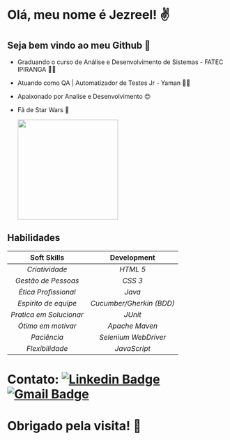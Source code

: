 # Olá, meu nome é Jezreel! ✌
## Seja bem vindo ao meu Github 🥳

 - Graduando o curso de Análise e Desenvolvimento de Sistemas - FATEC IPIRANGA :man_student:

 - Atuando como QA | Automatizador de Testes Jr - Yaman 👨‍💻

 - Apaixonado por Analise e Desenvolvimento :heart_eyes: 
 
 - Fã de Star Wars :black_heart:
  
      <img src="https://mir-s3-cdn-cf.behance.net/project_modules/max_1200/d296dd68040289.5b4f1d967b1ee.gif" width="230">

  ## 							Habilidades											 

   |       Soft Skills       |         Development         |
   | :---------------------: | :-------------------------: |
   |    *Criatividade*       |           *HTML 5*          |
   | *Gestão de Pessoas*     |           *CSS 3*           |
   | *Ética Profissional*    |           *Java*            |
   |  *Espirito de equipe*   |   *Cucumber/Gherkin (BDD)*  |
   | *Pratica em Solucionar* |           *JUnit*           |
   |   *Ótimo em motivar*    |        *Apache Maven*       |
   |      *Paciência*        |     *Selenium WebDriver*    |
   |    *Flexibilidade*      |         *JavaScript*        |

  # Contato: [![Linkedin Badge](https://img.shields.io/badge/-LinkedIn-blue?style=flat-square&logo=Linkedin&logoColor=white&link=https://www.linkedin.com/in/jezreel-dalcin-de-santana-a758231a2)](https://www.linkedin.com/in/jezreel-dalcin-de-santana-a758231a2) [![Gmail Badge](https://img.shields.io/badge/-Gmail-c14438?style=flat-square&logo=Gmail&logoColor=white&link=mailto:jezreel.dalcin30@gmail.com)](mailto:jezreel.dalcin30@gmail.com)
  
 # Obrigado pela visita! :call_me_hand:
